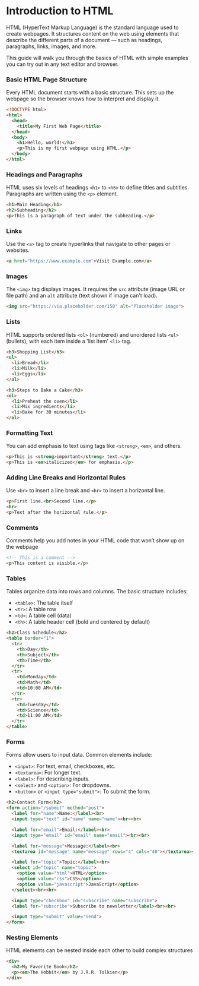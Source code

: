 # Introduction to HTML

HTML (HyperText Markup Language) is the standard language used to create webpages. It structures content on the web using elements that describe the different parts of a document — such as headings, paragraphs, links, images, and more.

This guide will walk you through the basics of HTML with simple examples you can try out in any text editor and browser.

### Basic HTML Page Structure

Every HTML document starts with a basic structure. This sets up the webpage so the browser knows how to interpret and display it.

```html
<!DOCTYPE html>
<html>
  <head>
    <title>My First Web Page</title>
  </head>
  <body>
    <h1>Hello, world!</h1>
    <p>This is my first webpage using HTML.</p>
  </body>
</html>
```

### Headings and Paragraphs

HTML uses six levels of headings `<h1>` to `<h6>` to define titles and subtitles. Paragraphs are written using the `<p>` element.

```html
<h1>Main Heading</h1>
<h2>Subheading</h2>
<p>This is a paragraph of text under the subheading.</p>
```

### Links
Use the `<a>` tag to create hyperlinks that navigate to other pages or websites.

```html
<a href="https://www.example.com">Visit Example.com</a>
```

### Images

The `<img>` tag displays images. It requires the `src` attribute (image URL or file path) and an `alt` attribute (text shown if image can't load).

```html
<img src="https://via.placeholder.com/150" alt="Placeholder image">
```

### Lists

HTML supports ordered lists `<ol>` (numbered) and unordered lists `<ul>` (bullets), with each item inside a 'list item' `<li>` tag.

```html
<h3>Shopping List</h3>
<ul>
  <li>Bread</li>
  <li>Milk</li>
  <li>Eggs</li>
</ul>

<h3>Steps to Bake a Cake</h3>
<ol>
  <li>Preheat the oven</li>
  <li>Mix ingredients</li>
  <li>Bake for 30 minutes</li>
</ol>
```

### Formatting Text

You can add emphasis to text using tags like `<strong>`, `<em>`, and others.

```html
<p>This is <strong>important</strong> text.</p>
<p>This is <em>italicized</em> for emphasis.</p>
```

### Adding Line Breaks and Horizontal Rules

Use `<br>` to insert a line break and `<hr>` to insert a horizontal line.

```html
<p>First line.<br>Second line.</p>
<hr>
<p>Text after the horizontal rule.</p>
```

### Comments

Comments help you add notes in your HTML code that won’t show up on the webpage

```html
<!-- This is a comment -->
<p>This content is visible.</p>
```

### Tables

Tables organize data into rows and columns. The basic structure includes:

- `<table>`: The table itself
- `<tr>`: A table row
- `<td>`: A table cell (data)
- `<th>`: A table header cell (bold and centered by default)

```html
<h2>Class Schedule</h2>
<table border="1">
  <tr>
    <th>Day</th>
    <th>Subject</th>
    <th>Time</th>
  </tr>
  <tr>
    <td>Monday</td>
    <td>Math</td>
    <td>10:00 AM</td>
  </tr>
  <tr>
    <td>Tuesday</td>
    <td>Science</td>
    <td>11:00 AM</td>
  </tr>
</table>
```

### Forms

Forms allow users to input data. Common elements include:

- `<input>`: For text, email, checkboxes, etc.
- `<textarea>`: For longer text.
- `<label>`: For describing inputs.
- `<select>` and `<option>`: For dropdowns.
- `<button>` or `<input type="submit">`: To submit the form.

```html
<h2>Contact Form</h2>
<form action="/submit" method="post">
  <label for="name">Name:</label><br>
  <input type="text" id="name" name="name"><br><br>

  <label for="email">Email:</label><br>
  <input type="email" id="email" name="email"><br><br>

  <label for="message">Message:</label><br>
  <textarea id="message" name="message" rows="4" cols="40"></textarea><br><br>

  <label for="topic">Topic:</label><br>
  <select id="topic" name="topic">
    <option value="html">HTML</option>
    <option value="css">CSS</option>
    <option value="javascript">JavaScript</option>
  </select><br><br>

  <input type="checkbox" id="subscribe" name="subscribe">
  <label for="subscribe">Subscribe to newsletter</label><br><br>

  <input type="submit" value="Send">
</form>
```

### Nesting Elements

HTML elements can be nested inside each other to build complex structures

```html
<div>
  <h2>My Favorite Book</h2>
  <p><em>The Hobbit</em> by J.R.R. Tolkien</p>
</div>
```